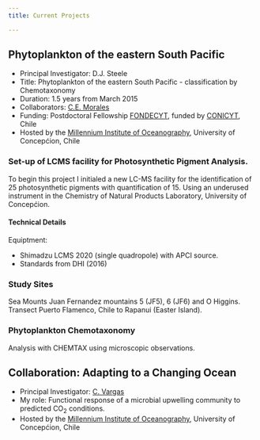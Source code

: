```yaml
---
title: Current Projects

---
```


## Phytoplankton of the eastern South Pacific

* Principal Investigator: D.J. Steele
* Title: Phytoplankton of the eastern South Pacific - classification by Chemotaxonomy
* Duration: 1.5 years from March 2015
* Collaborators: [C.E. Morales](http://en.imo-chile.cl/team/morales-carmen.html)
* Funding: Postdoctoral Fellowship [FONDECYT](http://www.conicyt.cl/fondecyt/), funded by [CONICYT](http://www.conicyt.cl/), Chile
* Hosted by the [Millennium Institute of Oceanography](http://en.imo-chile.cl/), University of Concepćion, Chile

### Set-up of LCMS facility for Photosynthetic Pigment Analysis.
To begin this project I initialed a new LC-MS facility for the identification of 25 photosynthetic pigments with quantification of 15. Using an underused instrument in the Chemistry of Natural Products Laboratory, University of Concepćion.

#### Technical Details
Equiptment:
* Shimadzu LCMS 2020 (single quadropole) with APCI source.
* Standards from DHI (2016)

### Study Sites
Sea Mounts Juan Fernandez mountains 5 (JF5), 6 (JF6) and O Higgins.
Transect Puerto Flamenco, Chile to Rapanui (Easter Island).

### Phytoplankton Chemotaxonomy
Analysis with CHEMTAX using microscopic observations.


## Collaboration: Adapting to a Changing Ocean
* Principal Investigator: [C. Vargas](http://en.imo-chile.cl/team/vargas-cristian.html)
* My role: Functional response of a microbial upwelling community to predicted CO<sub>2</sub> conditions.
* Hosted by the [Millennium Institute of Oceanography](http://en.imo-chile.cl/), University of Concepćion, Chile
